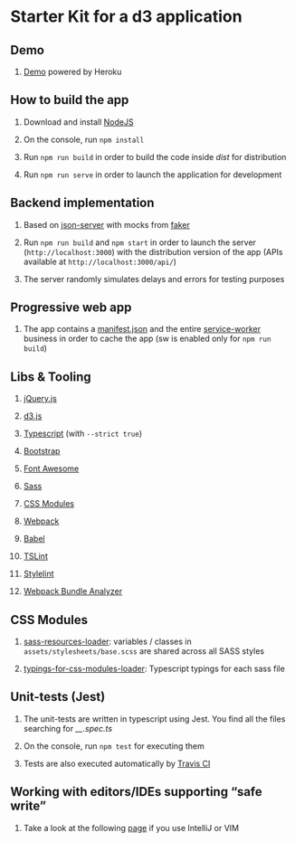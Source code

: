 Starter Kit for a d3 application
=========

## Demo 

1. [Demo](https://mc-d3-app.herokuapp.com) powered by Heroku 

## How to build the app

1. Download and install [NodeJS](https://nodejs.org/en/)

2. On the console, run ``npm install``

3. Run ``npm run build`` in order to build the code inside *dist* for distribution 

4. Run ``npm run serve`` in order to launch the application for development 
   
## Backend implementation 

1. Based on [json-server](https://github.com/typicode/json-server) with mocks from [faker](https://github.com/Marak/faker.js) 

2. Run ``npm run build`` and ``npm start`` in order to launch the server (``http://localhost:3000``) with the distribution version of the app (APIs available at `http://localhost:3000/api/`) 

3. The server randomly simulates delays and errors for testing purposes

## Progressive web app 

1. The app contains a [manifest.json](https://developers.google.com/web/fundamentals/engage-and-retain/web-app-manifest/) and the entire [service-worker](https://developers.google.com/web/fundamentals/getting-started/primers/service-workers) business in order to cache the app (sw is enabled only for ``npm run build``)

## Libs & Tooling

1. [jQuery.js](https://jquery.com/)

2. [d3.js](https://d3js.org/)

3. [Typescript](https://www.typescriptlang.org/) (with ``--strict true``) 

4. [Bootstrap](https://getbootstrap.com)

5. [Font Awesome](http://fontawesome.io)

6. [Sass](http://sass-lang.com/) 

7. [CSS Modules](https://github.com/css-modules/css-modules) 

8. [Webpack](https://webpack.js.org/) 

9. [Babel](https://babeljs.io/) 

10. [TSLint](https://palantir.github.io/tslint/) 

11. [Stylelint](https://stylelint.io/) 

12. [Webpack Bundle Analyzer](https://github.com/webpack-contrib/webpack-bundle-analyzer) 

## CSS Modules

1. [sass-resources-loader](https://github.com/shakacode/sass-resources-loader): variables / classes in ``assets/stylesheets/base.scss`` are shared across all SASS styles

2. [typings-for-css-modules-loader](https://github.com/Jimdo/typings-for-css-modules-loader): Typescript typings for each sass file

## Unit-tests (Jest)

1. The unit-tests are written in typescript using Jest. You find all the files searching for *__.spec.ts*
 
2. On the console, run ``npm test`` for executing them 

3. Tests are also executed automatically by [Travis CI](https://travis-ci.com/)

## Working with editors/IDEs supporting “safe write”

1. Take a look at the following [page](https://webpack.github.io/docs/webpack-dev-server.html#working-with-editors-ides-supporting-safe-write) if you use IntelliJ or VIM 

